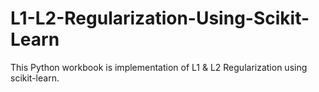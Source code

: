 # L1-L2-Regularization-Using-Scikit-Learn
This Python workbook is implementation of L1 &amp; L2 Regularization using scikit-learn.
